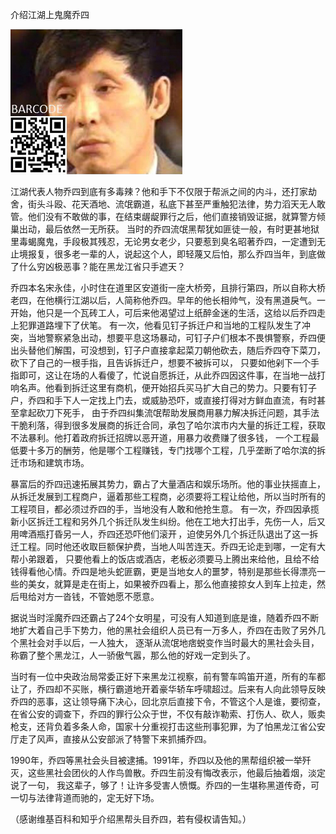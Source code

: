 介绍江湖上鬼魔乔四


![介绍江湖上鬼魔乔四](https://github.com/ywangnccu/ywang/blob/main/images/QIAO_SI.jpg)

江湖代表人物乔四到底有多毒辣？他和手下不仅限于帮派之间的内斗，还打家劫舍，街头斗殴、花天酒地、流氓霸道，私底下甚至严重触犯法律，势力滔天无人敢管。他们没有不敢做的事，在结束龌龊罪行之后，他们直接销毁证据，就算警方倾巢出动，最后依然一无所获。
当时的乔四流氓黑帮犹如匪徒一般，有时更甚地狱里毒蝎魔鬼，手段极其残忍，无论男女老少，只要惹到臭名昭著乔四，一定遭到无止境报复，很多老一辈的人，说起这个人，即轻蔑又后怕，那么乔四当年，到底做了什么穷凶极恶事？能在黑龙江省只手遮天？

乔四本名宋永佳，小时住在道里区安道街一座大桥旁，且排行第四，所以自称大桥老四，在他横行江湖以后，人简称他乔四。早年的他长相帅气，没有黑道戾气。一开始，他只是一个瓦砖工人，可后来他渴望过上纸醉金迷的生活，这给以后乔四走上犯罪道路埋下了伏笔。
有一次，他看见钉子拆迁户和当地的工程队发生了冲突，当地警察紧急出动，想要平息这场暴动，可钉子户们根本不畏惧警察，乔四便出头替他们解围，可没想到，钉子户直接拿起菜刀朝他砍去，随后乔四夺下菜刀，砍下了自己的一根手指，且告诉拆迁户，想要不被拆可以，
只要如他剁下一个手指即可，这让在场的人看傻了，忙说自愿拆迁，从此乔四因这件事，在当地一战打响名声。他看到拆迁这里有商机，便开始招兵买马扩大自己的势力。只要有钉子户，乔四和手下人一定找上门去，或威胁恐吓，或直接打得对方鲜血直流，有时甚至拿起砍刀下死手，
由于乔四纠集流氓帮助发展商用暴力解决拆迁问题，其手法干脆利落，得到很多发展商的拆迁合同，承包了哈尔滨市内大量的拆迁工程，获取不法暴利。他打着政府拆迁招牌以恶开道，用暴力收费赚了很多钱，
一个工程最低要十多万的酬劳，他是哪个工程赚钱，专门找哪个工程，几乎垄断了哈尔滨的拆迁市场和建筑市场。

暴富后的乔四迅速拓展其势力，霸占了大量酒店和娱乐场所。他的事业扶摇直上，从拆迁发展到工程商户，逼着那些工程商，必须要将工程让给他，所以当时所有的工程项目，都必须过乔四的手，当地没有人敢和他抢生意。
有一次，乔四因承揽新小区拆迁工程和另外几个拆迁队发生纠纷。他在工地大打出手，先伤一人，后又用啤酒瓶打昏另一人，乔四还恐吓他们滚开 ，迫使另外几个拆迁队退出了这一拆迁工程。同时他还收取巨额保护费，当地人叫苦连天。乔四无论走到哪，一定有大帮小弟跟着，
只要他看上的饭店或酒店，老板必须要马上腾出来给他，且给不给钱得看他心情。乔四是地头蛇匪霸，更是当地女人的噩梦，特别是那些长得漂亮一些的美女，就算是走在街上，如果被乔四看上，那么他直接掠女人到车上拉走，然后甩给对方一沓钱，不管她愿不愿意。

据说当时淫魔乔四还霸占了24个女明星，可没有人知道到底是谁，随着乔四不断地扩大着自己手下势力，他的黑社会组织人员已有一万多人，乔四在击败了另外几个黑社会对手以后，一人独大，
逐渐从流氓地痞蜕变作当时最大的黑社会头目，称霸了整个黑龙江，人一骄傲气嚣，那么他的好戏一定到头了。

当时有一位中央政治局常委正好下来黑龙江视察，前有警车鸣笛开道，所有的车都让了，乔四却不买账，横行霸道地开着豪华轿车呼啸超过。后来有人向此领导反映乔四的恶事，这让领导痛下决心，回北京后直接下令，不管这个人是谁，要彻查，
在省公安的调查下，乔四的罪行公众于世，不仅有敲诈勒索、打伤人、砍人，贩卖枪支，还背负着多条人命，国家十分重视打击这些刑事犯罪，为了怕黑龙江省公安厅走了风声，直接从公安部派了特警下来抓捕乔四。

1990年，乔四等黑社会头目被逮捕。1991年，乔四以及他的黑帮组织被一举歼灭，这些黑社会团伙的人作鸟兽散。乔四生前没有悔改表示，他最后抽着烟，淡定说了一句，
我这辈子，够了！让许多受害人愤慨。乔四的一生堪称黑道传奇，可一切与法律背道而驰的，定无好下场。


（感谢维基百科和知乎介绍黑帮头目乔四，若有侵权请告知。）

